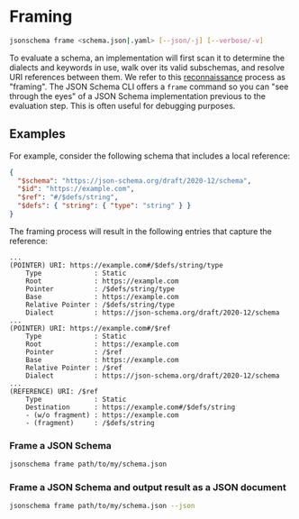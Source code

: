 Framing
=======

```sh
jsonschema frame <schema.json|.yaml> [--json/-j] [--verbose/-v]
```

To evaluate a schema, an implementation will first scan it to determine the
dialects and keywords in use, walk over its valid subschemas, and resolve URI
references between them. We refer to this
[reconnaissance](https://en.wikipedia.org/wiki/Reconnaissance) process as
"framing". The JSON Schema CLI offers a `frame` command so you can "see through
the eyes" of a JSON Schema implementation previous to the evaluation step. This
is often useful for debugging purposes.

Examples
--------

For example, consider the following schema that includes a local reference:

```json
{
  "$schema": "https://json-schema.org/draft/2020-12/schema",
  "$id": "https://example.com",
  "$ref": "#/$defs/string",
  "$defs": { "string": { "type": "string" } }
}
```

The framing process will result in the following entries that capture the
reference:

```
...
(POINTER) URI: https://example.com#/$defs/string/type
    Type             : Static
    Root             : https://example.com
    Pointer          : /$defs/string/type
    Base             : https://example.com
    Relative Pointer : /$defs/string/type
    Dialect          : https://json-schema.org/draft/2020-12/schema
...
(POINTER) URI: https://example.com#/$ref
    Type             : Static
    Root             : https://example.com
    Pointer          : /$ref
    Base             : https://example.com
    Relative Pointer : /$ref
    Dialect          : https://json-schema.org/draft/2020-12/schema
...
(REFERENCE) URI: /$ref
    Type             : Static
    Destination      : https://example.com#/$defs/string
    - (w/o fragment) : https://example.com
    - (fragment)     : /$defs/string
```

### Frame a JSON Schema

```sh
jsonschema frame path/to/my/schema.json
```

### Frame a JSON Schema and output result as a JSON document

```sh
jsonschema frame path/to/my/schema.json --json
```
